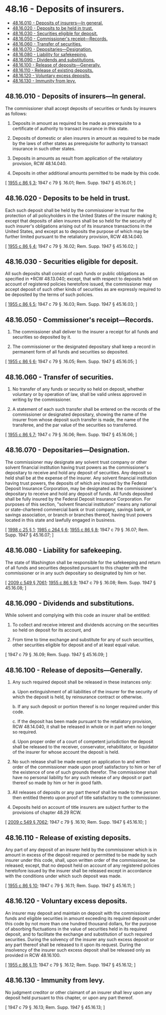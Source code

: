 # 48.16 - Deposits of insurers.
* [48.16.010 - Deposits of insurers—In general.](#4816010---deposits-of-insurersin-general)
* [48.16.020 - Deposits to be held in trust.](#4816020---deposits-to-be-held-in-trust)
* [48.16.030 - Securities eligible for deposit.](#4816030---securities-eligible-for-deposit)
* [48.16.050 - Commissioner's receipt—Records.](#4816050---commissioners-receiptrecords)
* [48.16.060 - Transfer of securities.](#4816060---transfer-of-securities)
* [48.16.070 - Depositaries—Designation.](#4816070---depositariesdesignation)
* [48.16.080 - Liability for safekeeping.](#4816080---liability-for-safekeeping)
* [48.16.090 - Dividends and substitutions.](#4816090---dividends-and-substitutions)
* [48.16.100 - Release of deposits—Generally.](#4816100---release-of-depositsgenerally)
* [48.16.110 - Release of existing deposits.](#4816110---release-of-existing-deposits)
* [48.16.120 - Voluntary excess deposits.](#4816120---voluntary-excess-deposits)
* [48.16.130 - Immunity from levy.](#4816130---immunity-from-levy)
## 48.16.010 - Deposits of insurers—In general.
The commissioner shall accept deposits of securities or funds by insurers as follows:

1. Deposits in amount as required to be made as prerequisite to a certificate of authority to transact insurance in this state.

2. Deposits of domestic or alien insurers in amount as required to be made by the laws of other states as prerequisite for authority to transact insurance in such other states.

3. Deposits in amounts as result from application of the retaliatory provision, RCW 48.14.040.

4. Deposits in other additional amounts permitted to be made by this code.

\[ [1955 c 86 § 3](http://leg.wa.gov/CodeReviser/documents/sessionlaw/1955c86.pdf?cite=1955%20c%2086%20§%203); 1947 c 79 § .16.01; Rem. Supp. 1947 § 45.16.01; \]

## 48.16.020 - Deposits to be held in trust.
Each such deposit shall be held by the commissioner in trust for the protection of all policyholders in the United States of the insurer making it; except that deposits of alien insurers shall be so held for the security of such insurer's obligations arising out of its insurance transactions in the United States, and except as to deposits the purpose of which may be further limited pursuant to the retaliatory provision, RCW 48.14.040.

\[ [1955 c 86 § 4](http://leg.wa.gov/CodeReviser/documents/sessionlaw/1955c86.pdf?cite=1955%20c%2086%20§%204); 1947 c 79 § .16.02; Rem. Supp. 1947 § 45.16.02; \]

## 48.16.030 - Securities eligible for deposit.
All such deposits shall consist of cash funds or public obligations as specified in *RCW 48.13.040; except, that with respect to deposits held on account of registered policies heretofore issued, the commissioner may accept deposit of such other kinds of securities as are expressly required to be deposited by the terms of such policies.

\[ [1955 c 86 § 5](http://leg.wa.gov/CodeReviser/documents/sessionlaw/1955c86.pdf?cite=1955%20c%2086%20§%205); 1947 c 79 § .16.03; Rem. Supp. 1947 § 45.16.03; \]

## 48.16.050 - Commissioner's receipt—Records.
1. The commissioner shall deliver to the insurer a receipt for all funds and securities so deposited by it.

2. The commissioner or the designated depositary shall keep a record in permanent form of all funds and securities so deposited.

\[ [1955 c 86 § 6](http://leg.wa.gov/CodeReviser/documents/sessionlaw/1955c86.pdf?cite=1955%20c%2086%20§%206); 1947 c 79 § .16.05; Rem. Supp. 1947 § 45.16.05; \]

## 48.16.060 - Transfer of securities.
1. No transfer of any funds or security so held on deposit, whether voluntary or by operation of law, shall be valid unless approved in writing by the commissioner.

2. A statement of each such transfer shall be entered on the records of the commissioner or designated depositary, showing the name of the insurer from whose deposit such transfer is made, the name of the transferee, and the par value of the securities so transferred.

\[ [1955 c 86 § 7](http://leg.wa.gov/CodeReviser/documents/sessionlaw/1955c86.pdf?cite=1955%20c%2086%20§%207); 1947 c 79 § .16.06; Rem. Supp. 1947 § 45.16.06; \]

## 48.16.070 - Depositaries—Designation.
The commissioner may designate any solvent trust company or other solvent financial institution having trust powers as the commissioner's depositary to receive and hold any deposit of securities. Any deposit so held shall be at the expense of the insurer. Any solvent financial institution having trust powers, the deposits of which are insured by the Federal Deposit Insurance Corporation, may be designated as the commissioner's depositary to receive and hold any deposit of funds. All funds deposited shall be fully insured by the Federal Deposit Insurance Corporation. For purposes of this section, "solvent financial institution" means any national or state-chartered commercial bank or trust company, savings bank, or savings association, or branch or branches thereof, having trust powers located in this state and lawfully engaged in business.

\[ [1998 c 25 § 1](http://lawfilesext.leg.wa.gov/biennium/1997-98/Pdf/Bills/Session%20Laws/House/2144.SL.pdf?cite=1998%20c%2025%20§%201); [1985 c 264 § 6](http://leg.wa.gov/CodeReviser/documents/sessionlaw/1985c264.pdf?cite=1985%20c%20264%20§%206); [1955 c 86 § 8](http://leg.wa.gov/CodeReviser/documents/sessionlaw/1955c86.pdf?cite=1955%20c%2086%20§%208); 1947 c 79 § .16.07; Rem. Supp. 1947 § 45.16.07; \]

## 48.16.080 - Liability for safekeeping.
The state of Washington shall be responsible for the safekeeping and return of all funds and securities deposited pursuant to this chapter with the commissioner or in any such depositary so designated by him or her.

\[ [2009 c 549 § 7061](http://lawfilesext.leg.wa.gov/biennium/2009-10/Pdf/Bills/Session%20Laws/Senate/5038.SL.pdf?cite=2009%20c%20549%20§%207061); [1955 c 86 § 9](http://leg.wa.gov/CodeReviser/documents/sessionlaw/1955c86.pdf?cite=1955%20c%2086%20§%209); 1947 c 79 § .16.08; Rem. Supp. 1947 § 45.16.08; \]

## 48.16.090 - Dividends and substitutions.
While solvent and complying with this code an insurer shall be entitled:

1. To collect and receive interest and dividends accruing on the securities so held on deposit for its account, and

2. From time to time exchange and substitute for any of such securities, other securities eligible for deposit and of at least equal value.

\[ 1947 c 79 § .16.09; Rem. Supp. 1947 § 45.16.09; \]

## 48.16.100 - Release of deposits—Generally.
1. Any such required deposit shall be released in these instances only:

    a.  Upon extinguishment of all liabilities of the insurer for the security of which the deposit is held, by reinsurance contract or otherwise.

    b.  If any such deposit or portion thereof is no longer required under this code.

    c.  If the deposit has been made pursuant to the retaliatory provision, RCW 48.14.040, it shall be released in whole or in part when no longer so required.

    d.  Upon proper order of a court of competent jurisdiction the deposit shall be released to the receiver, conservator, rehabilitator, or liquidator of the insurer for whose account the deposit is held.

2. No such release shall be made except on application to and written order of the commissioner made upon proof satisfactory to him or her of the existence of one of such grounds therefor. The commissioner shall have no personal liability for any such release of any deposit or part thereof so made by him or her in good faith.

3. All releases of deposits or any part thereof shall be made to the person then entitled thereto upon proof of title satisfactory to the commissioner.

4. Deposits held on account of title insurers are subject further to the provisions of chapter 48.29 RCW.

\[ [2009 c 549 § 7062](http://lawfilesext.leg.wa.gov/biennium/2009-10/Pdf/Bills/Session%20Laws/Senate/5038.SL.pdf?cite=2009%20c%20549%20§%207062); 1947 c 79 § .16.10; Rem. Supp. 1947 § 45.16.10; \]

## 48.16.110 - Release of existing deposits.
Any part of any deposit of an insurer held by the commissioner which is in amount in excess of the deposit required or permitted to be made by such insurer under this code, shall, upon written order of the commissioner, be released; except, that no deposit held on account of any registered policies heretofore issued by the insurer shall be released except in accordance with the conditions under which such deposit was made.

\[ [1955 c 86 § 10](http://leg.wa.gov/CodeReviser/documents/sessionlaw/1955c86.pdf?cite=1955%20c%2086%20§%2010); 1947 c 79 § .16.11; Rem. Supp. 1947 § 45.16.11; \]

## 48.16.120 - Voluntary excess deposits.
An insurer may deposit and maintain on deposit with the commissioner funds and eligible securities in amount exceeding its required deposit under this code by not more than one hundred thousand dollars, for the purpose of absorbing fluctuations in the value of securities held in its required deposit, and to facilitate the exchange and substitution of such required securities. During the solvency of the insurer any such excess deposit or any part thereof shall be released to it upon its request. During the insolvency of the insurer such excess deposit shall be released only as provided in RCW 48.16.100.

\[ [1955 c 86 § 11](http://leg.wa.gov/CodeReviser/documents/sessionlaw/1955c86.pdf?cite=1955%20c%2086%20§%2011); 1947 c 79 § .16.12; Rem. Supp. 1947 § 45.16.12; \]

## 48.16.130 - Immunity from levy.
No judgment creditor or other claimant of an insurer shall levy upon any deposit held pursuant to this chapter, or upon any part thereof.

\[ 1947 c 79 § .16.13; Rem. Supp. 1947 § 45.16.13; \]

